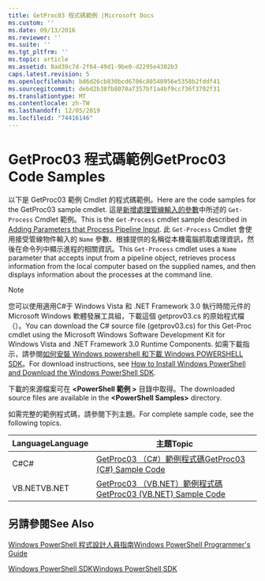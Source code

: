 ```yaml
---
title: GetProc03 程式碼範例 |Microsoft Docs
ms.custom: ''
ms.date: 09/13/2016
ms.reviewer: ''
ms.suite: ''
ms.tgt_pltfrm: ''
ms.topic: article
ms.assetid: 8ad39c7d-2f64-49d1-9be0-d2295e4302b3
caps.latest.revision: 5
ms.openlocfilehash: bd6d26cb830bcd6706c88548956e5358b2fddf41
ms.sourcegitcommit: debd2b38fb8070a7357bf1a4bf9cc736f3702f31
ms.translationtype: MT
ms.contentlocale: zh-TW
ms.lasthandoff: 12/05/2019
ms.locfileid: "74416146"
---
```

# <a name="getproc03-code-samples"></a><span data-ttu-id="87bc3-102">GetProc03 程式碼範例</span><span class="sxs-lookup"><span data-stu-id="87bc3-102">GetProc03 Code Samples</span></span>

<span data-ttu-id="87bc3-103">以下是 GetProc03 範例 Cmdlet 的程式碼範例。</span><span class="sxs-lookup"><span data-stu-id="87bc3-103">Here are the code samples for the GetProc03 sample cmdlet.</span></span> <span data-ttu-id="87bc3-104">這是[新增處理管線輸入的參數](../cmdlet/adding-parameters-that-process-pipeline-input.md)中所述的 `Get-Process` Cmdlet 範例。</span><span class="sxs-lookup"><span data-stu-id="87bc3-104">This is the `Get-Process` cmdlet sample described in [Adding Parameters that Process Pipeline Input](../cmdlet/adding-parameters-that-process-pipeline-input.md).</span></span> <span data-ttu-id="87bc3-105">此 `Get-Process` Cmdlet 會使用接受管線物件輸入的 `Name` 參數、根據提供的名稱從本機電腦抓取處理資訊，然後在命令列中顯示進程的相關資訊。</span><span class="sxs-lookup"><span data-stu-id="87bc3-105">This `Get-Process` cmdlet uses a `Name` parameter that accepts input from a pipeline object, retrieves process information from the local computer based on the supplied names, and then displays information about the processes at the command line.</span></span>

> [!NOTE]
> <span data-ttu-id="87bc3-106">您可以使用適用C#于 Windows Vista 和 .NET Framework 3.0 執行時間元件的 Microsoft Windows 軟體發展工具組，下載這個 getprov03.cs 的原始程式檔（）。</span><span class="sxs-lookup"><span data-stu-id="87bc3-106">You can download the C# source file (getprov03.cs) for this Get-Proc cmdlet using the Microsoft Windows Software Development Kit for Windows Vista and .NET Framework 3.0 Runtime Components.</span></span> <span data-ttu-id="87bc3-107">如需下載指示，請參閱[如何安裝 Windows powershell 和下載 Windows POWERSHELL SDK](/powershell/scripting/developer/installing-the-windows-powershell-sdk)。</span><span class="sxs-lookup"><span data-stu-id="87bc3-107">For download instructions, see [How to Install Windows PowerShell and Download the Windows PowerShell SDK](/powershell/scripting/developer/installing-the-windows-powershell-sdk).</span></span>
>
> <span data-ttu-id="87bc3-108">下載的來源檔案可在 **\<PowerShell 範例 >** 目錄中取得。</span><span class="sxs-lookup"><span data-stu-id="87bc3-108">The downloaded source files are available in the **\<PowerShell Samples>** directory.</span></span>

<span data-ttu-id="87bc3-109">如需完整的範例程式碼，請參閱下列主題。</span><span class="sxs-lookup"><span data-stu-id="87bc3-109">For complete sample code, see the following topics.</span></span>

|<span data-ttu-id="87bc3-110">Language</span><span class="sxs-lookup"><span data-stu-id="87bc3-110">Language</span></span>|<span data-ttu-id="87bc3-111">主題</span><span class="sxs-lookup"><span data-stu-id="87bc3-111">Topic</span></span>|
|--------------|-----------|
|<span data-ttu-id="87bc3-112">C#</span><span class="sxs-lookup"><span data-stu-id="87bc3-112">C#</span></span>|[<span data-ttu-id="87bc3-113">GetProc03 （C#）範例程式碼</span><span class="sxs-lookup"><span data-stu-id="87bc3-113">GetProc03 (C#) Sample Code</span></span>](./getproc03-csharp-sample-code.md)|
|<span data-ttu-id="87bc3-114">VB.NET</span><span class="sxs-lookup"><span data-stu-id="87bc3-114">VB.NET</span></span>|[<span data-ttu-id="87bc3-115">GetProc03 （VB.NET）範例程式碼</span><span class="sxs-lookup"><span data-stu-id="87bc3-115">GetProc03 (VB.NET) Sample Code</span></span>](./getproc03-vb-net-sample-code.md)|

## <a name="see-also"></a><span data-ttu-id="87bc3-116">另請參閱</span><span class="sxs-lookup"><span data-stu-id="87bc3-116">See Also</span></span>

[<span data-ttu-id="87bc3-117">Windows PowerShell 程式設計人員指南</span><span class="sxs-lookup"><span data-stu-id="87bc3-117">Windows PowerShell Programmer's Guide</span></span>](./windows-powershell-programmer-s-guide.md)

[<span data-ttu-id="87bc3-118">Windows PowerShell SDK</span><span class="sxs-lookup"><span data-stu-id="87bc3-118">Windows PowerShell SDK</span></span>](../windows-powershell-reference.md)
